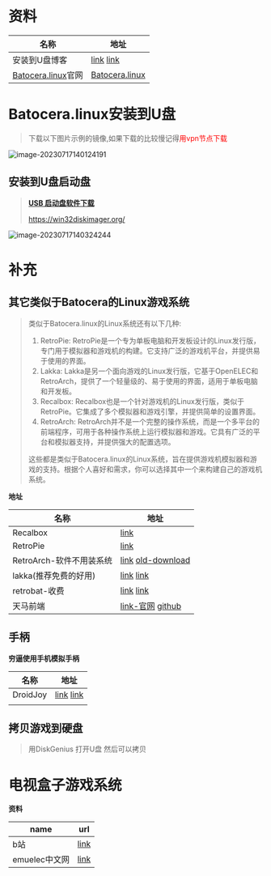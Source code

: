 # 资料

| 名称                                        | 地址                                                         |
| ------------------------------------------- | ------------------------------------------------------------ |
| 安装到U盘博客                               | [link](https://www.zhihu.com/tardis/bd/art/510765431?source_id=1001)  [link](https://pecmd.net/thread-607.htm) |
| [Batocera.linux](https://batocera.org/)官网 | [Batocera.linux](https://batocera.org/)                      |

# Batocera.linux安装到U盘

> 下载以下图片示例的镜像,如果下载的比较慢记得<font color='red'>用vpn节点下载</font>

![image-20230717140124191](https://gitee.com/yaolliuyang/blogImages/raw/master/blogImages/image-20230717140124191.png)

## **安装到U盘启动盘**

> [**USB 启动盘软件下载**](https://rufus.ie/zh/#google_vignette)
>
> https://win32diskimager.org/

![image-20230717140324244](https://gitee.com/yaolliuyang/blogImages/raw/master/blogImages/image-20230717140324244.png)

# 补充

## 其它类似于Batocera的Linux游戏系统

> 类似于Batocera.linux的Linux系统还有以下几种:
>
> 1. RetroPie: RetroPie是一个专为单板电脑和开发板设计的Linux发行版，专门用于模拟器和游戏机的构建。它支持广泛的游戏机平台，并提供易于使用的界面。
> 2. Lakka: Lakka是另一个面向游戏的Linux发行版，它基于OpenELEC和RetroArch，提供了一个轻量级的、易于使用的界面，适用于单板电脑和开发板。
> 3. Recalbox: Recalbox也是一个针对游戏机的Linux发行版，类似于RetroPie。它集成了多个模拟器和游戏引擎，并提供简单的设置界面。
> 4. RetroArch: RetroArch并不是一个完整的操作系统，而是一个多平台的前端程序，可用于各种操作系统上运行模拟器和游戏。它具有广泛的平台和模拟器支持，并提供强大的配置选项。
>
> 这些都是类似于Batocera.linux的Linux系统，旨在提供游戏机模拟器和游戏的支持。根据个人喜好和需求，你可以选择其中一个来构建自己的游戏机系统。

**地址**

| 名称                     | 地址                                                         |
| ------------------------ | ------------------------------------------------------------ |
| Recalbox                 | [link](https://www.recalbox.com/)                            |
| RetroPie                 | [link](https://retropie.org.uk/download/)                    |
| RetroArch-软件不用装系统 | [link](https://www.retroarch.com/)  [old-download](https://buildbot.libretro.com/) |
| lakka(推荐免费的好用)    | [link](https://www.lakka.tv/) [link](https://www.lakka.tv/get/) |
| retrobat-收费            | [link](https://www.retrobat.ovh/) [link](https://www.retrobat.org/) |
| 天马前端                 | [link-官网](https://pegasus-frontend.org/)  [github](https://github.com/mmatyas/pegasus-frontend) |

## 手柄

**穷逼使用手机模拟手柄**

| 名称     | 地址                                                         |
| -------- | ------------------------------------------------------------ |
| DroidJoy | [link](https://play.google.com/store/apps/details?id=com.grill.droidjoy&hl=en)  [link](https://www.upanboot.com/app/205867.html) |
|          |                                                              |

## 拷贝游戏到硬盘

> 用DiskGenius 打开U盘 然后可以拷贝

# 电视盒子游戏系统

**资料**

| name          | url                                                          |
| ------------- | ------------------------------------------------------------ |
| b站           | [link](https://www.bilibili.com/video/BV1kw411M73h/?spm_id_from=pageDriver&vd_source=7e2da9cd24687b8e4931e62248cb1ed4) |
| emuelec中文网 | [link](https://www.emuelec.cn/category/integrate)            |

